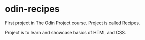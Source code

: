 # odin-recipes
First project in The Odin Project course.
Project is called Recipes.

Project is to learn and showcase basics of HTML and CSS.